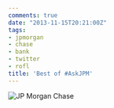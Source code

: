 ```yaml
---
comments: true
date: "2013-11-15T20:21:00Z"
tags:
- jpmorgan
- chase
- bank
- twitter
- rofl
title: 'Best of #AskJPM'
---
```


![JP Morgan Chase](/img/2013/jpm.png)
